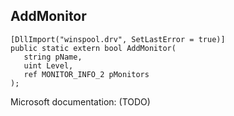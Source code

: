 ## AddMonitor

```
[DllImport("winspool.drv", SetLastError = true)]
public static extern bool AddMonitor(
   string pName,
   uint Level,
   ref MONITOR_INFO_2 pMonitors
);
```

Microsoft documentation: (TODO)
